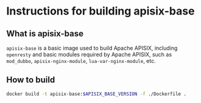 <!--
#
# Licensed to the Apache Software Foundation (ASF) under one or more
# contributor license agreements.  See the NOTICE file distributed with
# this work for additional information regarding copyright ownership.
# The ASF licenses this file to You under the Apache License, Version 2.0
# (the "License"); you may not use this file except in compliance with
# the License.  You may obtain a copy of the License at
#
#     http://www.apache.org/licenses/LICENSE-2.0
#
# Unless required by applicable law or agreed to in writing, software
# distributed under the License is distributed on an "AS IS" BASIS,
# WITHOUT WARRANTIES OR CONDITIONS OF ANY KIND, either express or implied.
# See the License for the specific language governing permissions and
# limitations under the License.
#
-->

# Instructions for building apisix-base

## What is apisix-base

`apisix-base` is a basic image used to build Apache APISIX, including `openresty` and basic modules required by Apache APISIX, such as `mod_dubbo`, `apisix-nginx-module`, `lua-var-nginx-module`, etc.

## How to build

```bash
docker build -t apisix-base:$APISIX_BASE_VERSION -f ./Dockerfile .
```